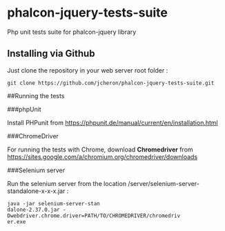 # phalcon-jquery-tests-suite
Php unit tests suite for phalcon-jquery library

## Installing via Github

Just clone the repository in your web server root folder :

```
git clone https://github.com/jcheron/phalcon-jquery-tests-suite.git
```

##Running the tests

###phpUnit

Install PHPunit from https://phpunit.de/manual/current/en/installation.html

###ChromeDriver

For running the tests with Chrome, download **Chromedriver** from https://sites.google.com/a/chromium.org/chromedriver/downloads 

###Selenium server

Run the selenium server from the location /server/selenium-server-standalone-x-x-x.jar :
```
java -jar selenium-server-stan
dalone-2.37.0.jar -Dwebdriver.chrome.driver=PATH/TO/CHROMEDRIVER/chromedriv
er.exe
```
